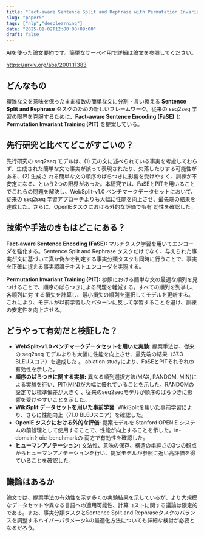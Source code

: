 ```yaml
---
title: "Fact-aware Sentence Split and Rephrase with Permutation Invariant Training (AI論文要約)"
slug: "paper5"
tags: ["nlp","deeplearning"]
date: "2025-01-02T12:00:00+09:00"
draft: false
---
```


AIを使った論文要約です。簡単なサーベイ用で詳細は論文を参照してください。

https://arxiv.org/abs/2001.11383

## どんなもの
複雑な文を意味を保ったまま複数の簡単な文に分割・言い換える **Sentence Split and Rephrase** タスクのための新しいフレームワーク。従来の seq2seq 学習の限界を克服するために、**Fact-aware Sentence Encoding (FaSE)** と **Permutation Invariant Training (PIT)** を提案している。


## 先行研究と比べてどこがすごいの？

先行研究の seq2seq モデルは、(1) 元の文に述べられている事実を考慮しておらず、生成された簡単な文で事実が誤って表現されたり、欠落したりする可能性がある、(2) 生成さ れる簡単な文の順序のばらつきに影響を受けやすく、訓練が不安定になる、という2つの限界があった。本研究では、FaSEとPITを用いることでこれらの問題を解決し、WebSplit-v1.0 ベンチマークデータセットにおいて、従来の seq2seq 学習アプローチよりも大幅に性能を向上させ、最先端の結果を達成した。さらに、OpenIEタスクにおける外的な評価でも有 効性を確認した。


## 技術や手法のきもはどこにある？

**Fact-aware Sentence Encoding (FaSE):**  マルチタスク学習を用いてエンコーダを強化する。Sentence Split and Rephrase タスクだけでなく、与えられた事実が文に基づいて真か偽かを判定する事実分類タスクも同時に行うことで、事実を正確に捉える事実認識テキストエンコーダを実現する。

**Permutation Invariant Training (PIT):**  参照における簡単な文の最適な順列を見つけることで、順序のばらつきによる問題を軽減する。すべての順列を列挙し、各順列に対 する損失を計算し、最小損失の順列を選択してモデルを更新する。これにより、モデルが以前学習したパターンに反して学習することを避け、訓練の安定性を向上させる。


## どうやって有効だと検証した？

* **WebSplit-v1.0 ベンチマークデータセットを用いた実験:**  提案手法は、従来の seq2seq モデルよりも大幅に性能を向上させ、最先端の結果（37.3 BLEUスコア）を達成した 。 ablation studyにより、FaSEとPITそれぞれの有効性を示した。
* **順序のばらつきに関する実験:**  異なる順列選択方法(MAX, RANDOM, MIN)による実験を行い、PIT(MIN)が大幅に優れていることを示した。RANDOMの設定では標準偏差が大きく 、従来のseq2seqモデルが順序のばらつきに影響を受けやすいことを示した。
* **WikiSplit データセットを用いた事前学習:** WikiSplitを用いた事前学習により、さらに性能向上（71.0 BLEUスコア）を確認した。
* **OpenIE タスクにおける外的な評価:**  提案モデルを Stanford OPENIE システムの前処理として使用することで、性能が向上することを示した。in-domainとoie-benchmarkの 両方で有効性を確認した。
* **ヒューマンアノテーション:**  文法性、意味の保存、構造の単純さの3つの観点からヒューマンアノテーションを行い、提案モデルが参照に近い高評価を得ていることを確認した。


## 議論はあるか

論文では、提案手法の有効性を示す多くの実験結果を示しているが、より大規模なデータセットや異なる言語への適用可能性、計算コストに関する議論は限定的である。また、事実分類タスクとSentence Split and Rephraseタスクのバランスを調整するハイパーパラメータλの最適化方法についても詳細な検討が必要となるだろう。